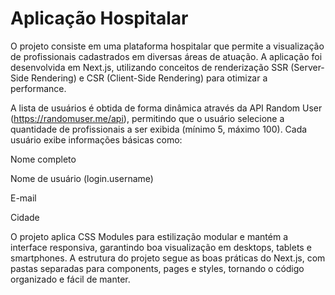 # Aplicação Hospitalar
O projeto consiste em uma plataforma hospitalar que permite a visualização de profissionais cadastrados em diversas áreas de atuação. A aplicação foi desenvolvida em Next.js, utilizando conceitos de renderização SSR (Server-Side Rendering) e CSR (Client-Side Rendering) para otimizar a performance.

A lista de usuários é obtida de forma dinâmica através da API Random User (https://randomuser.me/api), permitindo que o usuário selecione a quantidade de profissionais a ser exibida (mínimo 5, máximo 100). Cada usuário exibe informações básicas como:

Nome completo

Nome de usuário (login.username)

E-mail

Cidade

O projeto aplica CSS Modules para estilização modular e mantém a interface responsiva, garantindo boa visualização em desktops, tablets e smartphones. A estrutura do projeto segue as boas práticas do Next.js, com pastas separadas para components, pages e styles, tornando o código organizado e fácil de manter.
